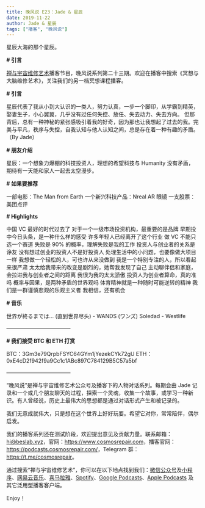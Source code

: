 ```yaml
---
title: 晚风说 E23：Jade & 星辰
date: 2019-11-22
author: Jade & 星辰
tags: ["播客", "晚风说"]
---
```


星辰大海的那个星辰。

<!--more-->

**# 引言**

[禅与宇宙维修艺术](https://www.cosmosrepair.com)播客节目，晚风说系列第二十三期。欢迎在播客中搜索《冥想与大脑维修艺术》，关注我们的另一档冥想课程播客。

**# 引言**

星辰代表了我从小到大认识的一类人，努力认真，一步一个脚印，从学霸到精英，娶妻生子，小心翼翼，几乎没有过任何失控、放任、失去动力、失去方向。
但那背后，总有一种神秘的紧张感吸引着我的好奇，因为那也让我想起了过去的我。完美与平凡，秩序与失控，自我认知与他人认知之间，总是存在着一种有趣的矛盾。（By Jade）

**# 朋友介绍**

星辰：一个想象力爆棚的科技投资人，理想的希望科技与 Humanity 没有矛盾，期待有一天能和家人一起去太空漫步。

**# 如果要推荐**

一部电影：The Man from Earth
一个新兴科技产品：Nreal AR 眼镜
一支股票：美团点评

**# Highlights** 

中国 VC 最好的时代过去了
对于一个一级市场投资机构，最重要的是品牌
早期投中今日头条，是一种什么样的感受
许多年轻人已经离开了这个行业
做 VC 不能只选一个赛道
失败是 90% 的概率，理解失败是我的工作
投资人与创业者的关系是诤友
没有想过创业的投资人不是好投资人
处理生活中的小问题，也要像做大项目一样
我想做一个轻松的人，可也许从来没做到
我是一个特别专注的人，所以看起来很严肃
太太给我带来的改变是剧烈的，她帮我发现了自己
主动聊伴侣和家庭，会拉进我与创业者之间的距离
我很为我的太太骄傲
投资人为创业者算命，真的准吗
概率与因果，是两种矛盾的世界观吗
体育精神就是一种随时可能逆转的精神
我们是一群谨慎悲观的乐观主义者
我相信，还有机会

 **# 音乐**

世界が終るまでは… (直到世界尽头) - WANDS (ワンズ)
Soledad - Westlife

————————————

**# 我们接受 BTC 和 ETH 打赏**

BTC：3Gm3e79QrpbFSYC64GYm1jYezekCYk72gU
ETH：0xE4cD2f942f9a9Cc1c1ABc897C784129B5C57a5bf

————————————

“晚风说”是禅与宇宙维修艺术公众号及播客下的人物对话系列。每期会由 Jade 记录和一个或几个朋友聊天的过程，探索一个灵魂，收集一个故事，或学习一种新识。有人曾经说，历史上最伟大的思想都是通过对话形式产生和被记录的。

我们无意成就伟大，只是想在这个世界上好好玩耍。希望它对你，常常陪伴，偶尔启发。

我们的播客系列还在测试阶段，欢迎提出意见及贡献力量。联系邮箱：<hi@beslab.xyz>，官网：<https://www.cosmosrepair.com>，播客官网：<https://podcasts.cosmosrepair.com/>，Telegram 群：<https://t.me/cosmosrepair>。

通过搜索“禅与宇宙维修艺术”，你可以在以下地点找到我们：[微信公众号](https://cosmosrepair-1257028016.cos.ap-beijing.myqcloud.com/2019-08-04-qrcode_for_gh_9a7e409c3696_430.jpg)及[小程序](https://cosmosrepair-1257028016.cos.ap-beijing.myqcloud.com/2019-08-04-gh_ec0187a9be05_430.jpg)、[网易云音乐](https://music.163.com/#/djradio?id=793651380)、[喜马拉雅](https://www.ximalaya.com/zhubo/182662946/)、[Spotify](https://open.spotify.com/show/5SfJxMPMoqbGc2zG8ouiuD?si=QcavW9VXQiKTkTuBuWU8nA)、[Google Podcasts](https://podcasts.google.com/?feed=aHR0cHM6Ly9wb2RjYXN0cy5jb3Ntb3NyZXBhaXIuY29tL3Jzcw%3D%3D)、[Apple Podcasts](https://podcasts.apple.com/podcast/id1475254987) 及其它泛用型播客客户端。

Enjoy！